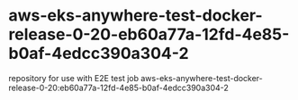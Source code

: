 # aws-eks-anywhere-test-docker-release-0-20-eb60a77a-12fd-4e85-b0af-4edcc390a304-2
repository for use with E2E test job aws-eks-anywhere-test-docker-release-0-20:eb60a77a-12fd-4e85-b0af-4edcc390a304-2
